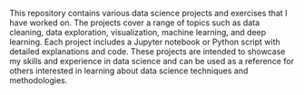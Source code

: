 This repository contains various data science projects and exercises that I have worked on. The projects cover a range of topics such as data cleaning, data exploration, visualization, machine learning, and deep learning. Each project includes a Jupyter notebook or Python script with detailed explanations and code. These projects are intended to showcase my skills and experience in data science and can be used as a reference for others interested in learning about data science techniques and methodologies.
